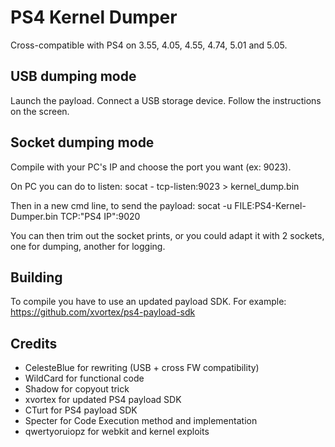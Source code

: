 # PS4 Kernel Dumper

Cross-compatible with PS4 on 3.55, 4.05, 4.55, 4.74, 5.01 and 5.05.

## USB dumping mode

Launch the payload. Connect a USB storage device. Follow the instructions on the screen.

## Socket dumping mode

Compile with your PC's IP and choose the port you want (ex: 9023).

On PC you can do to listen:
	socat - tcp-listen:9023 > kernel_dump.bin

Then in a new cmd line, to send the payload:
	socat -u FILE:PS4-Kernel-Dumper.bin TCP:"PS4 IP":9020

You can then trim out the socket prints, or you could adapt it with 2 sockets, one for dumping, another for logging.

## Building

To compile you have to use an updated payload SDK. For example: https://github.com/xvortex/ps4-payload-sdk

## Credits

* CelesteBlue for rewriting (USB + cross FW compatibility)
* WildCard for functional code
* Shadow for copyout trick
* xvortex for updated PS4 payload SDK
* CTurt for PS4 payload SDK
* Specter for Code Execution method and implementation
* qwertyoruiopz for webkit and kernel exploits
